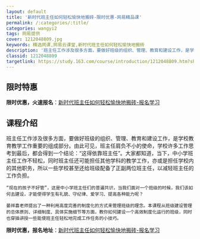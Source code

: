 ```yaml
---
layout: default
title: '新时代班主任如何轻松愉快地搬砖-限时优惠-网易精品课'
permalink: /:categories/:title/
categories: wangyi2
tags: 网易提供
cover: 1212048809.jpg
keywords: 精选网课,网易云课堂,新时代班主任如何轻松愉快地搬砖
description: '班主任工作涉及很多方面，要做好班级的组织、管理、教育和建设工作，是学校教育教学工作重要的组成部分。由此可见，班主任肩负不'
classid: 1212048809
targetlink: https://study.163.com/course/introduction/1212048809.htm?share=1&shareId=1025206652&utm_campaign=share&utm_medium=iphoneShare&utm_source=&utm_u=1025206652
---
```


## 限时特惠

**限时优惠，火速报名**：[新时代班主任如何轻松愉快地搬砖-报名学习](https://study.163.com/course/introduction/1212048809.htm?share=1&shareId=1025206652&utm_campaign=share&utm_medium=iphoneShare&utm_source=&utm_u=1025206652)

## 课程介绍

班主任工作涉及很多方面，要做好班级的组织、管理、教育和建设工作，是学校教育教学工作重要的组成部分。由此可见，班主任肩负不小的使命，学校许多工作思考到最后，都会得到一个结论：“这得依靠班主任”。大家都知道，当下，中小学班主任工作不轻松，同时班主任还可能担任其他学科的教学工作，亦或是担任学校内的其他职务，所以一些学校甚至还给班级配备了正副两位班主任，以减轻班主任的工作负担。

    “现在的孩子不好管”，这是中小学班主任们的普遍共识，当我们面对一个班级的时候，我们该如何去建设，才能使得学生有礼貌、守纪律、爱学习、提高各种能力呢？

    晏祥喜老师提出了一种利用高度完善的制度化的方式来管理班级的理念。本课程从班级建设管理的总体原则、详细制度、具体实施细节等方面，教你如何建设一个高效制度化运行的班级，同时也穿插讲授一些能使班主任轻松地完成工作任务的小技巧。

**限时优惠，报名地址**：[新时代班主任如何轻松愉快地搬砖-报名学习](https://study.163.com/course/introduction/1212048809.htm?share=1&shareId=1025206652&utm_campaign=share&utm_medium=iphoneShare&utm_source=&utm_u=1025206652)

